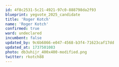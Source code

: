 ```yaml
---
id: 4f8c2531-5c21-4921-97c0-888798da2f93
blueprint: yegvote_2025_candidate
title: 'Roger Kotch'
name: 'Roger Kotch'
confirmed: true
ward: undeclared
incumbent: false
updated_by: 9c6b6866-e047-4568-b3f4-71623caf17dd
updated_at: 1737501083
photo: db3uhijr_400x400-modified.png
twitter: rkotch88
---
```

